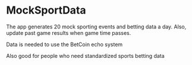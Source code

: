 # MockSportData
The app generates 20 mock sporting events and betting data a day. Also, update past game results when game time passes.


Data is needed to use the BetCoin echo system 

Also good for people who need standardized sports betting data 
